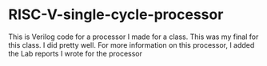 # RISC-V-single-cycle-processor
This is Verilog code for a processor I made for a class. This was my final for this class.  I did pretty well.  For more information on this processor, I added the Lab reports I wrote for the processor
